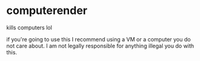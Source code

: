 # computerender
kills computers lol

if you're going to use this I recommend using a VM or a computer you do not care about. I am not legally responsible for anything illegal you do with this.
